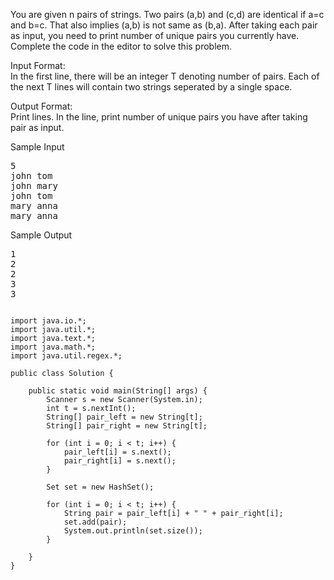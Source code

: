 You are given n pairs of strings. Two pairs (a,b) and (c,d) are identical if a=c and b=c. That also implies (a,b) is not same as (b,a). After taking each pair as input, you need to print number of unique pairs you currently have.
Complete the code in the editor to solve this problem.

Input Format:  
In the first line, there will be an integer T denoting number of pairs. Each of the next T lines will contain two strings seperated by a single space.

Output Format:  
Print  lines. In the  line, print number of unique pairs you have after taking  pair as input.

Sample Input
<pre>
5
john tom
john mary
john tom
mary anna
mary anna
</pre>

Sample Output
<pre>
1
2
2
3
3
</pre>

<pre><code>
import java.io.*;
import java.util.*;
import java.text.*;
import java.math.*;
import java.util.regex.*;

public class Solution {

    public static void main(String[] args) {
        Scanner s = new Scanner(System.in);
        int t = s.nextInt();
        String[] pair_left = new String[t];
        String[] pair_right = new String[t];

        for (int i = 0; i < t; i++) {
            pair_left[i] = s.next();
            pair_right[i] = s.next();
        }

        Set<String> set = new HashSet<String>();

        for (int i = 0; i < t; i++) {
            String pair = pair_left[i] + " " + pair_right[i];
            set.add(pair);
            System.out.println(set.size());
        }

    }
}
</code></pre>